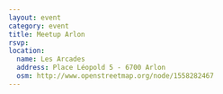 ```yaml
---
layout: event
category: event
title: Meetup Arlon
rsvp: 
location:
  name: Les Arcades
  address: Place Léopold 5 - 6700 Arlon
  osm: http://www.openstreetmap.org/node/1558282467
---
```

